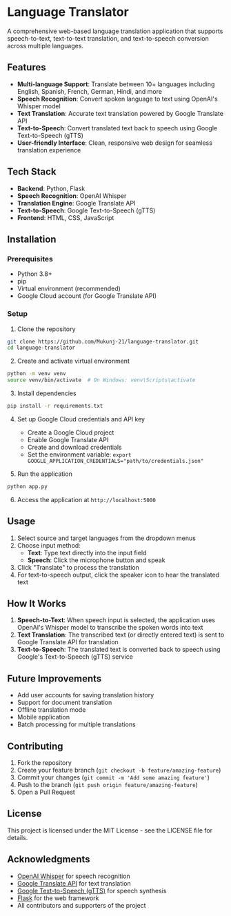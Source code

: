 # Language Translator

A comprehensive web-based language translation application that supports speech-to-text, text-to-text translation, and text-to-speech conversion across multiple languages.

## Features

- **Multi-language Support**: Translate between 10+ languages including English, Spanish, French, German, Hindi, and more
- **Speech Recognition**: Convert spoken language to text using OpenAI's Whisper model
- **Text Translation**: Accurate text translation powered by Google Translate API
- **Text-to-Speech**: Convert translated text back to speech using Google Text-to-Speech (gTTS)
- **User-friendly Interface**: Clean, responsive web design for seamless translation experience

## Tech Stack

- **Backend**: Python, Flask
- **Speech Recognition**: OpenAI Whisper
- **Translation Engine**: Google Translate API
- **Text-to-Speech**: Google Text-to-Speech (gTTS)
- **Frontend**: HTML, CSS, JavaScript

## Installation

### Prerequisites
- Python 3.8+
- pip
- Virtual environment (recommended)
- Google Cloud account (for Google Translate API)

### Setup

1. Clone the repository
```bash
git clone https://github.com/Mukunj-21/language-translator.git
cd language-translator
```

2. Create and activate virtual environment
```bash
python -m venv venv
source venv/bin/activate  # On Windows: venv\Scripts\activate
```

3. Install dependencies
```bash
pip install -r requirements.txt
```

4. Set up Google Cloud credentials and API key
   - Create a Google Cloud project
   - Enable Google Translate API
   - Create and download credentials
   - Set the environment variable: `export GOOGLE_APPLICATION_CREDENTIALS="path/to/credentials.json"`

5. Run the application
```bash
python app.py
```

6. Access the application at `http://localhost:5000`

## Usage

1. Select source and target languages from the dropdown menus
2. Choose input method:
   - **Text**: Type text directly into the input field
   - **Speech**: Click the microphone button and speak
3. Click "Translate" to process the translation
4. For text-to-speech output, click the speaker icon to hear the translated text

## How It Works

1. **Speech-to-Text**: When speech input is selected, the application uses OpenAI's Whisper model to transcribe the spoken words into text
2. **Text Translation**: The transcribed text (or directly entered text) is sent to Google Translate API for translation
3. **Text-to-Speech**: The translated text is converted back to speech using Google's Text-to-Speech (gTTS) service

## Future Improvements

- Add user accounts for saving translation history
- Support for document translation
- Offline translation mode
- Mobile application
- Batch processing for multiple translations

## Contributing

1. Fork the repository
2. Create your feature branch (`git checkout -b feature/amazing-feature`)
3. Commit your changes (`git commit -m 'Add some amazing feature'`)
4. Push to the branch (`git push origin feature/amazing-feature`)
5. Open a Pull Request

## License

This project is licensed under the MIT License - see the LICENSE file for details.

## Acknowledgments

- [OpenAI Whisper](https://github.com/openai/whisper) for speech recognition
- [Google Translate API](https://cloud.google.com/translate) for text translation
- [Google Text-to-Speech (gTTS)](https://gtts.readthedocs.io/) for speech synthesis
- [Flask](https://flask.palletsprojects.com/) for the web framework
- All contributors and supporters of the project
